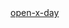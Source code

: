 <div id="myShop">
    <a href="https://shop.spreadshirt.de/open-x-day">open-x-day</a>
</div>

<script>
    var spread_shop_config = {
        shopName: 'open-x-day',
        locale: 'de_DE',
        prefix: 'https://shop.spreadshirt.de',
        baseId: 'myShop'
    };
</script>

<script type="text/javascript"
        src="https://shop.spreadshirt.de/shopfiles/shopclient/shopclient.nocache.js">
</script>
